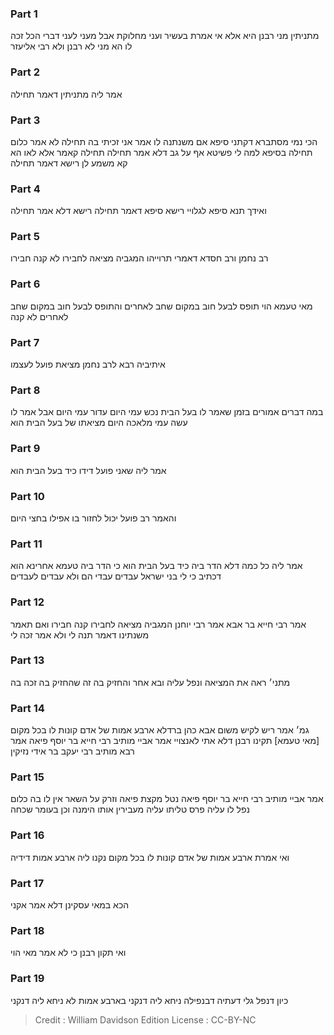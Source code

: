 
### Part 1
מתניתין מני רבנן היא אלא אי אמרת בעשיר ועני מחלוקת אבל מעני לעני דברי הכל זכה לו הא מני לא רבנן ולא רבי אליעזר

### Part 2
אמר ליה מתניתין דאמר תחילה

### Part 3
הכי נמי מסתברא דקתני סיפא אם משנתנה לו אמר אני זכיתי בה תחילה לא אמר כלום תחילה בסיפא למה לי פשיטא אף על גב דלא אמר תחילה תחילה קאמר אלא לאו הא קא משמע לן רישא דאמר תחילה

### Part 4
ואידך תנא סיפא לגלויי רישא סיפא דאמר תחילה רישא דלא אמר תחילה

### Part 5
רב נחמן ורב חסדא דאמרי תרוייהו המגביה מציאה לחבירו לא קנה חבירו

### Part 6
מאי טעמא הוי תופס לבעל חוב במקום שחב לאחרים והתופס לבעל חוב במקום שחב לאחרים לא קנה

### Part 7
איתיביה רבא לרב נחמן מציאת פועל לעצמו

### Part 8
במה דברים אמורים בזמן שאמר לו בעל הבית נכש עמי היום עדור עמי היום אבל אמר לו עשה עמי מלאכה היום מציאתו של בעל הבית הוא

### Part 9
אמר ליה שאני פועל דידו כיד בעל הבית הוא

### Part 10
והאמר רב פועל יכול לחזור בו אפילו בחצי היום

### Part 11
אמר ליה כל כמה דלא הדר ביה כיד בעל הבית הוא כי הדר ביה טעמא אחרינא הוא דכתיב כי לי בני ישראל עבדים עבדי הם ולא עבדים לעבדים

### Part 12
אמר רבי חייא בר אבא אמר רבי יוחנן המגביה מציאה לחבירו קנה חבירו ואם תאמר משנתינו דאמר תנה לי ולא אמר זכה לי

### Part 13
מתני׳ ראה את המציאה ונפל עליה ובא אחר והחזיק בה זה שהחזיק בה זכה בה

### Part 14
גמ׳ אמר ריש לקיש משום אבא כהן ברדלא ארבע אמות של אדם קונות לו בכל מקום [מאי טעמא] תקינו רבנן דלא אתי לאנצויי אמר אביי מותיב רבי חייא בר יוסף פיאה אמר רבא מותיב רבי יעקב בר אידי נזיקין

### Part 15
אמר אביי מותיב רבי חייא בר יוסף פיאה נטל מקצת פיאה וזרק על השאר אין לו בה כלום נפל לו עליה פרס טליתו עליה מעבירין אותו הימנה וכן בעומר שכחה

### Part 16
ואי אמרת ארבע אמות של אדם קונות לו בכל מקום נקנו ליה ארבע אמות דידיה

### Part 17
הכא במאי עסקינן דלא אמר אקני

### Part 18
ואי תקון רבנן כי לא אמר מאי הוי

### Part 19
כיון דנפל גלי דעתיה דבנפילה ניחא ליה דנקני בארבע אמות לא ניחא ליה דנקני

>Credit : William Davidson Edition
>License : CC-BY-NC